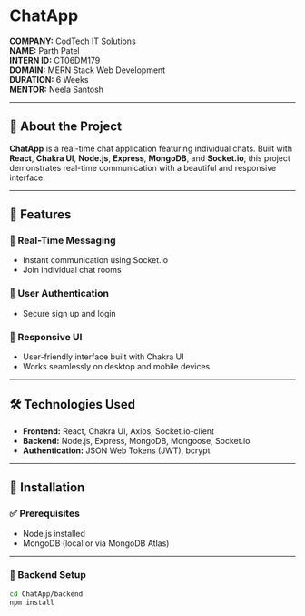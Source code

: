 # ChatApp

**COMPANY:** CodTech IT Solutions  
**NAME:** Parth Patel  
**INTERN ID:** CT06DM179  
**DOMAIN:** MERN Stack Web Development  
**DURATION:** 6 Weeks  
**MENTOR:** Neela Santosh

---

## 📱 About the Project

**ChatApp** is a real-time chat application featuring individual chats. Built with **React**, **Chakra UI**, **Node.js**, **Express**, **MongoDB**, and **Socket.io**, this project demonstrates real-time communication with a beautiful and responsive interface.

---

## 🚀 Features

### 🔹 Real-Time Messaging
- Instant communication using Socket.io
- Join individual chat rooms

### 🔹 User Authentication
- Secure sign up and login

### 🔹 Responsive UI
- User-friendly interface built with Chakra UI
- Works seamlessly on desktop and mobile devices

---

## 🛠️ Technologies Used

- **Frontend:** React, Chakra UI, Axios, Socket.io-client  
- **Backend:** Node.js, Express, MongoDB, Mongoose, Socket.io  
- **Authentication:** JSON Web Tokens (JWT), bcrypt

---

## 🧩 Installation

### ✅ Prerequisites
- Node.js installed
- MongoDB (local or via MongoDB Atlas)

---

### 🔧 Backend Setup

```bash
cd ChatApp/backend
npm install

